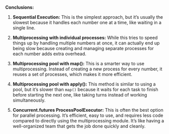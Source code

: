 
**Conclusions:**

1. **Sequential Execution:** This is the simplest approach, but it’s usually the slowest because it handles each number one at a time, like waiting in a single line.

2. **Multiprocessing with individual processes:** While this tries to speed things up by handling multiple numbers at once, it can actually end up being slow because creating and managing separate processes for each number adds extra overhead.

3. **Multiprocessing pool with map():** This is a smarter way to use multiprocessing. Instead of creating a new process for every number, it reuses a set of processes, which makes it more efficient.

4. **Multiprocessing pool with apply():** This method is similar to using a pool, but it’s slower than `map()` because it waits for each task to finish before starting the next one, like taking turns instead of working simultaneously.

5. **Concurrent.futures ProcessPoolExecutor:** This is often the best option for parallel processing. It’s efficient, easy to use, and requires less code compared to directly using the multiprocessing module. It’s like having a well-organized team that gets the job done quickly and cleanly.
